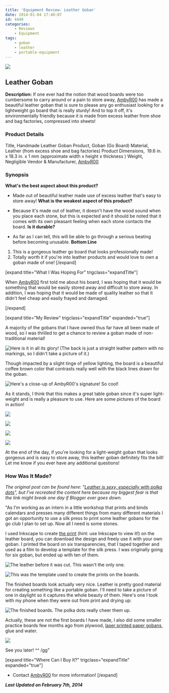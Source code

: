 ```yaml
---
title: 'Equipment Review: Leather Goban'
date: 2014-01-04 17:40:07
id: 4440
categories:
	- Reviews
	- Equipment
tags:
	- goban
	- leather
	- portable-equipment
---
```


![](/images/2014/01/leathergoban01.jpg)

## Leather Goban

**Description:** If one ever had the notion that wood boards were too cumbersome to carry around or a pain to store away, [AmbyR00](https://twitter.com/AmbyR00) has made a beautiful leather goban that is sure to please any go enthusiast looking for a lightweight go board that is really sturdy! And to top it off, it's environmentally friendly because it is made from excess leather from shoe and bag factories, compressed into sheets!

<!--more-->

### Product Details

Title, Handmade Leather Goban
Product, Goban (Go Board)
Material, Leather (from excess shoe and bag factories)
Product Dimensions,  19.6 in. x 18.3 in. x 1 mm (approximate width x height x thickness )
Weight, Negligible
Vendor &amp; Manufacturer, [AmbyR00](https://twitter.com/AmbyR00)

### Synopsis

**What's the best aspect about this product?**

*   Made out of beautiful leather made use of excess leather that's easy to store away!
**What is the weakest aspect of this product?**

*   Because it's made out of leather, it doesn't have the wood sound when you place each stone, but this is expected and it should be noted that it comes with its own pleasant feeling when each stone contacts the board.
**Is it durable?**

*   As far as I can tell, this will be able to go through a serious beating before becoming unusable.
**Bottom Line**

1.  This is a gorgeous leather go board that looks professionally made!
2.  Totally worth it if you're into leather products and would love to own a goban made of one!
[/expand]

[expand title="What I Was Hoping For" trigclass="expandTitle"]

When [AmbyR00](https://twitter.com/AmbyR00) first told me about his board, I was hoping that it would be something that would be easily stored away and difficult to store away. In addition, I was hoping that it would be made of quality leather so that it didn't feel cheap and easily frayed and damaged.

[/expand]

[expand title="My Review" trigclass="expandTitle" expanded="true"]

A majority of the gobans that I have owned thus far have all been made of wood, so I was thrilled to get a chance to review a goban made of non-traditional material!

![Here is it in all its glory! (The back is just a straight leather pattern with no markings, so I didn't take a picture of it.)](/images/2014/01/leathergoban01.jpg)

Though impacted by a slight tinge of yellow lighting, the board is a beautiful coffee brown color that contrasts really well with the black lines drawn for the goban.

![Here's a close-up of AmbyR00's signature! So cool!](/images/2014/01/leathergoban06.jpg)

As it stands, I think that this makes a great table goban since it's super light-weight and is really a pleasure to use. Here are some pictures of the board in action!

![](/images/2014/01/leathergoban02.jpg)

![](/images/2014/01/leathergoban03.jpg)

![](/images/2014/01/leathergoban04.jpg)

![](/images/2014/01/leathergoban05.jpg)

At the end of the day, if you're looking for a light-weight goban that looks gorgeous and is easy to store away, this leather goban definitely fits the bill! Let me know if you ever have any additional questions!

### How Was It Made?

_The original post can be found here: "[Leather is sexy, especially with polka dots](http://worldismygoban.blogspot.fi/2010/12/leather-is-sexy-especially-with-polka.html "AmbyR00")", but I've recreated the content here because my biggest fear is that the link might break one day if Blogger ever goes down._

"As I'm working as an intern in a little workshop that prints and binds calendars and presses many different things from many different materials I got an opportunity to use a silk press to print some leather gobans for the go club I plan to set up. Now all I need is some stones.

I used Inkscape to create [the print](http://ubuntuone.com/p/SUZ/) (hint: use Inkscape to view it!) on the leather board, you can download the design and freely use it with your own goban. I printed the board on six transparencies, that I taped together and used as a film to develop a template for the silk press. I was originally going for six goban, but ended up with ten of them.

![The leather before it was cut. This wasn't the only one.](/images/2014/01/leathergobanpost01.jpeg)

![This was the template used to create the prints on the boards.](/images/2014/01/leathergobanpost02.jpeg)

The finished boards look actually very nice. Leather is pretty good material for creating something like a portable goban. I'll need to take a picture of one in daylight so it captures the whole beauty of them. Here's one I took with my phone when they were out from print and drying up:

![The finished boards. The polka dots really cheer them up.](/images/2014/01/leathergobanpost03.jpeg)

Actually, these are not the first boards I have made, I also did some smaller practice boards few months ago from plywood, [laser printed paper gobans](http://www.dammfine.com/projects/gobans/), glue and water.

![](/images/2014/01/leathergobanpost04.jpeg)

See you later! ^^ /gg"

[expand title="Where Can I Buy It?" trigclass="expandTitle" expanded="true"]

*   Contact [AmbyR00](https://twitter.com/AmbyR00) for more information!
[/expand]

_**Last Updated on February 7th, 2014**_
